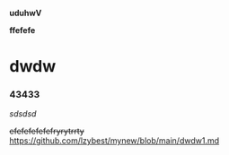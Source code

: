 **uduhwV**

**ffefefe**

# dwdw 

### 43433

*sdsdsd*

~~efefefefefefryrytrrty~~
https://github.com/lzybest/mynew/blob/main/dwdw1.md
